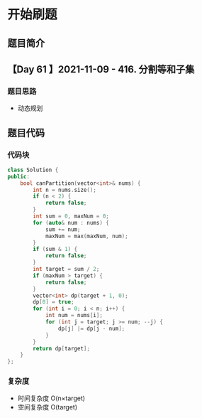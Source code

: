 # 开始刷题

## 题目简介

【Day 61 】2021-11-09 - 416. 分割等和子集
-------------------


### 题目思路

+ 动态规划


## 题目代码
### 代码块
``` c++
class Solution {
public:
    bool canPartition(vector<int>& nums) {
        int n = nums.size();
        if (n < 2) {
            return false;
        }
        int sum = 0, maxNum = 0;
        for (auto& num : nums) {
            sum += num;
            maxNum = max(maxNum, num);
        }
        if (sum & 1) {
            return false;
        }
        int target = sum / 2;
        if (maxNum > target) {
            return false;
        }
        vector<int> dp(target + 1, 0);
        dp[0] = true;
        for (int i = 0; i < n; i++) {
            int num = nums[i];
            for (int j = target; j >= num; --j) {
                dp[j] |= dp[j - num];
            }
        }
        return dp[target];
    }
};


```
### 复杂度
+ 时间复杂度  O(n×target)
+ 空间复杂度 O(target)


